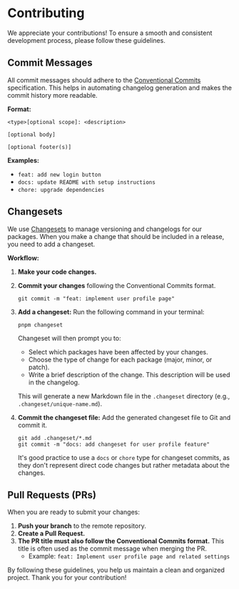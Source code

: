 # Contributing

We appreciate your contributions! To ensure a smooth and consistent development process, please follow these guidelines.

## Commit Messages

All commit messages should adhere to the [Conventional Commits](https://www.conventionalcommits.org/) specification. This helps in automating changelog generation and makes the commit history more readable.

**Format:**

```text
<type>[optional scope]: <description>

[optional body]

[optional footer(s)]
```

**Examples:**

- `feat: add new login button`
- `docs: update README with setup instructions`
- `chore: upgrade dependencies`

## Changesets

We use [Changesets](https://github.com/changesets/changesets) to manage versioning and changelogs for our packages. When you make a change that should be included in a release, you need to add a changeset.

**Workflow:**

1. **Make your code changes.**
2. **Commit your changes** following the Conventional Commits format.

   ```shell
   git commit -m "feat: implement user profile page"
   ```

3. **Add a changeset:**
   Run the following command in your terminal:

   ```shell
   pnpm changeset
   ```

   Changeset will then prompt you to:
   - Select which packages have been affected by your changes.
   - Choose the type of change for each package (major, minor, or patch).
   - Write a brief description of the change. This description will be used in the changelog.

   This will generate a new Markdown file in the `.changeset` directory (e.g., `.changeset/unique-name.md`).

4. **Commit the changeset file:**
   Add the generated changeset file to Git and commit it.

   ```shell
   git add .changeset/*.md
   git commit -m "docs: add changeset for user profile feature"
   ```

   It's good practice to use a `docs` or `chore` type for changeset commits, as they don't represent direct code changes but rather metadata about the changes.

## Pull Requests (PRs)

When you are ready to submit your changes:

1. **Push your branch** to the remote repository.
2. **Create a Pull Request.**
3. **The PR title must also follow the Conventional Commits format.** This title is often used as the commit message when merging the PR.
   - Example: `feat: Implement user profile page and related settings`

By following these guidelines, you help us maintain a clean and organized project. Thank you for your contribution!
